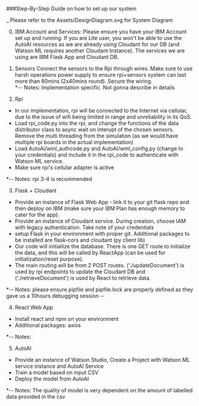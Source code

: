 ###Step-By-Step Guide on how to set up our system

_ Please refer to the Assets/DesignDiagram.svg for System Diagram

0. IBM Account and Services:
Please ensure you have your IBM Account set up and running. If you are Lite user, you won't be able to use the AutoAI resources as we are already using Cloudant for our DB (and Watson ML requires another Cloudant Instance). 
The services we are using are IBM Flask App and Cloudant DB. 

1. Sensors
Connect the sensors to the Rpi through wires. Make sure to use harsh operations power supply to ensure rpi+sensors system can last more than 80mins (2x40mins round). Secure the wiring.  
*-- Notes: Implementation specific. Not gonna describe in details

2. Rpi
- In our implementation, rpi will be connected to the Internet via cellular, due to the issue of wifi being limited in range and unreliability in its QoS.
- Load rpi_code.py into the rpi, and change the functions of the data distributor class to async wait on interupt of the chosen sensors. Remove the multi threading from the simulation (as we would have multiple rpi boards in the actual implementation)
- Load AutoAi/wml_authcode.py and AutoAI/wml_config.py (change to your credentials) and include it in the rpi_code to authenticate with Watson ML service. 
- Make sure rpi's cellular adapter is active 

*-- Notes: rpi 3-4 is recommended

3. Flask + Cloudant
- Provide an instance of Flask Web App  - link it to your git flask repo and then deploy on IBM (make sure your IBM Plan has enough memory to cater for the app). 
- Provide an instance of Cloudant service. During creation, choose IAM with legacy authentication. Take note of your credentials 
- setup Flask in your environment with proper git. Additional packages to be installed are flask-cors and cloudant (py client lib)
- Our code will initiallize the database. There is one GET route to initialize the data, and this will be called by ReactApp (can be used for initialization/reset purpose).  
- The main routing will be from 2 POST routes. ('./updateDocument') is used by rpi endpoints to update the Cloudant DB and ('./retrieveDocument') is used by React to retrieve data. 

*-- Notes: please ensure pipfile and pipfile.lock are properly defined as they gave us a 10hours debugging session --

4. React Web App
- Install react and npm on your environment
- Additional packages: axios 

*-- Notes: 

5. AutoAI
- Provide an instance of Watson Studio, Create a Project with Watson ML service instance and AutoAI Service
- Train a model based on input CSV
- Deploy the model from AutoAI 

*-- Notes: The quality of model is very dependent on the amount of labelled data provided in the csv
